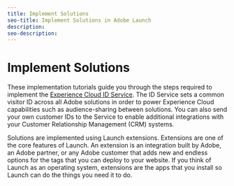 ```yaml
---
title: Implement Solutions
seo-title: Implement Solutions in Adobe Launch
description: 
seo-description: 
---
```


# Implement Solutions

These implementation tutorials guide you through the steps required to implement the [Experience Cloud ID Service](https://marketing.adobe.com/resources/help/en_US/mcvid/). The ID Service sets a common visitor ID across all Adobe solutions in order to power Experience Cloud capabilities such as audience-sharing between solutions. You can also send your own customer IDs to the Service to enable additional integrations with your Customer Relationship Management \(CRM\) systems.

Solutions are implemented using Launch extensions. Extensions are one of the core features of Launch. An extension is an integration built by Adobe, an Adobe partner, or any Adobe customer that adds new and endless options for the tags that you can deploy to your website. If you think of Launch as an operating system, extensions are the apps that you install so Launch can do the things you need it to do.

